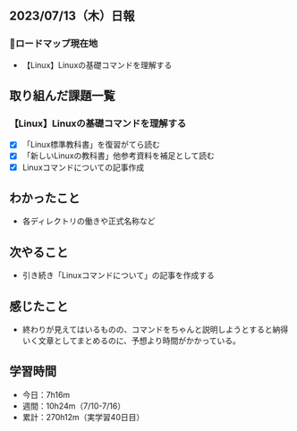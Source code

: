## 2023/07/13（木）日報
### :round_pushpin:ロードマップ現在地
- 【Linux】Linuxの基礎コマンドを理解する
## 取り組んだ課題一覧
### 【Linux】Linuxの基礎コマンドを理解する
- [x] 「Linux標準教科書」を復習がてら読む
- [x] 「新しいLinuxの教科書」他参考資料を補足として読む
- [x] Linuxコマンドについての記事作成
## わかったこと
- 各ディレクトリの働きや正式名称など
## 次やること
- 引き続き「Linuxコマンドについて」の記事を作成する
## 感じたこと
- 終わりが見えてはいるものの、コマンドをちゃんと説明しようとすると納得いく文章としてまとめるのに、予想より時間がかかっている。
## 学習時間
- 今日：7h16m
- 週間：10h24m（7/10-7/16）
- 累計：270h12m（実学習40日目）
